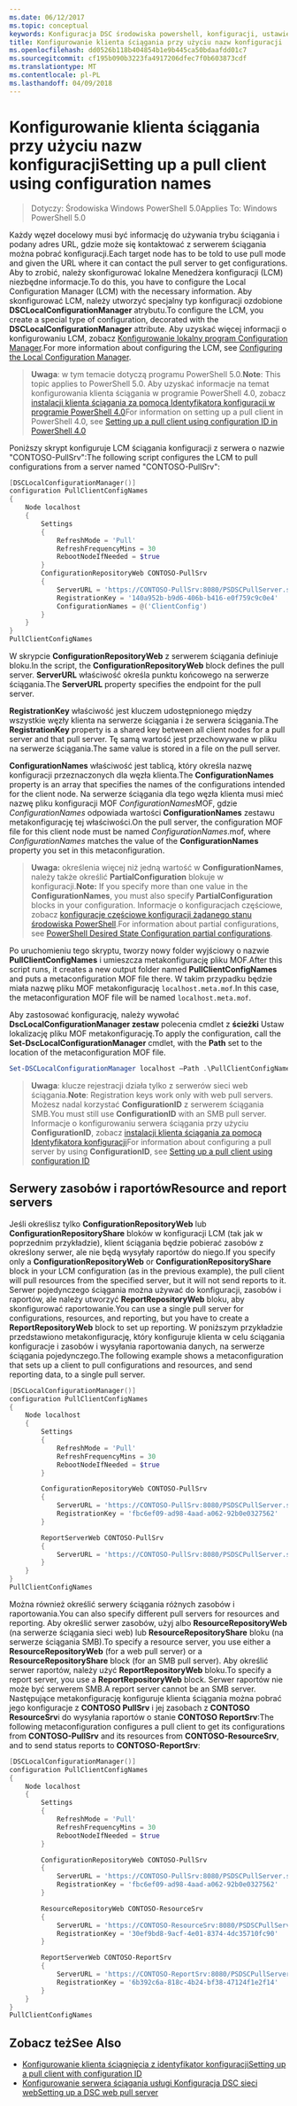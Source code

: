 ```yaml
---
ms.date: 06/12/2017
ms.topic: conceptual
keywords: Konfiguracja DSC środowiska powershell, konfiguracji, ustawienia
title: Konfigurowanie klienta ściągania przy użyciu nazw konfiguracji
ms.openlocfilehash: dd0526b118b404854b1e9b445ca50bdaafdd01c7
ms.sourcegitcommit: cf195b090b3223fa4917206dfec7f0b603873cdf
ms.translationtype: MT
ms.contentlocale: pl-PL
ms.lasthandoff: 04/09/2018
---
```

# <a name="setting-up-a-pull-client-using-configuration-names"></a><span data-ttu-id="420ba-103">Konfigurowanie klienta ściągania przy użyciu nazw konfiguracji</span><span class="sxs-lookup"><span data-stu-id="420ba-103">Setting up a pull client using configuration names</span></span>

> <span data-ttu-id="420ba-104">Dotyczy: Środowiska Windows PowerShell 5.0</span><span class="sxs-lookup"><span data-stu-id="420ba-104">Applies To: Windows PowerShell 5.0</span></span>

<span data-ttu-id="420ba-105">Każdy węzeł docelowy musi być informację do używania trybu ściągania i podany adres URL, gdzie może się kontaktować z serwerem ściągania można pobrać konfiguracji.</span><span class="sxs-lookup"><span data-stu-id="420ba-105">Each target node has to be told to use pull mode and given the URL where it can contact the pull server to get configurations.</span></span>
<span data-ttu-id="420ba-106">Aby to zrobić, należy skonfigurować lokalne Menedżera konfiguracji (LCM) niezbędne informacje.</span><span class="sxs-lookup"><span data-stu-id="420ba-106">To do this, you have to configure the Local Configuration Manager (LCM) with the necessary information.</span></span>
<span data-ttu-id="420ba-107">Aby skonfigurować LCM, należy utworzyć specjalny typ konfiguracji ozdobione **DSCLocalConfigurationManager** atrybutu.</span><span class="sxs-lookup"><span data-stu-id="420ba-107">To configure the LCM, you create a special type of configuration, decorated with the **DSCLocalConfigurationManager** attribute.</span></span>
<span data-ttu-id="420ba-108">Aby uzyskać więcej informacji o konfigurowaniu LCM, zobacz [Konfigurowanie lokalny program Configuration Manager](metaConfig.md).</span><span class="sxs-lookup"><span data-stu-id="420ba-108">For more information about configuring the LCM, see [Configuring the Local Configuration Manager](metaConfig.md).</span></span>

> <span data-ttu-id="420ba-109">**Uwaga**: w tym temacie dotyczą programu PowerShell 5.0.</span><span class="sxs-lookup"><span data-stu-id="420ba-109">**Note**: This topic applies to PowerShell 5.0.</span></span>
<span data-ttu-id="420ba-110">Aby uzyskać informacje na temat konfigurowania klienta ściągania w programie PowerShell 4.0, zobacz [instalacji klienta ściągania za pomocą Identyfikatora konfiguracji w programie PowerShell 4.0](pullClientConfigID4.md)</span><span class="sxs-lookup"><span data-stu-id="420ba-110">For information on setting up a pull client in PowerShell 4.0, see [Setting up a pull client using configuration ID in PowerShell 4.0](pullClientConfigID4.md)</span></span>

<span data-ttu-id="420ba-111">Poniższy skrypt konfiguruje LCM ściągania konfiguracji z serwera o nazwie "CONTOSO-PullSrv":</span><span class="sxs-lookup"><span data-stu-id="420ba-111">The following script configures the LCM to pull configurations from a server named "CONTOSO-PullSrv":</span></span>

```powershell
[DSCLocalConfigurationManager()]
configuration PullClientConfigNames
{
    Node localhost
    {
        Settings
        {
            RefreshMode = 'Pull'
            RefreshFrequencyMins = 30
            RebootNodeIfNeeded = $true
        }
        ConfigurationRepositoryWeb CONTOSO-PullSrv
        {
            ServerURL = 'https://CONTOSO-PullSrv:8080/PSDSCPullServer.svc'
            RegistrationKey = '140a952b-b9d6-406b-b416-e0f759c9c0e4'
            ConfigurationNames = @('ClientConfig')
        }
    }
}
PullClientConfigNames
```

<span data-ttu-id="420ba-112">W skrypcie **ConfigurationRepositoryWeb** z serwerem ściągania definiuje bloku.</span><span class="sxs-lookup"><span data-stu-id="420ba-112">In the script, the **ConfigurationRepositoryWeb** block defines the pull server.</span></span>
<span data-ttu-id="420ba-113">**ServerURL** właściwość określa punktu końcowego na serwerze ściągania.</span><span class="sxs-lookup"><span data-stu-id="420ba-113">The **ServerURL** property specifies the endpoint for the pull server.</span></span>

<span data-ttu-id="420ba-114">**RegistrationKey** właściwość jest kluczem udostępnionego między wszystkie węzły klienta na serwerze ściągania i że serwera ściągania.</span><span class="sxs-lookup"><span data-stu-id="420ba-114">The **RegistrationKey** property is a shared key between all client nodes for a pull server and that pull server.</span></span>
<span data-ttu-id="420ba-115">Tę samą wartość jest przechowywane w pliku na serwerze ściągania.</span><span class="sxs-lookup"><span data-stu-id="420ba-115">The same value is stored in a file on the pull server.</span></span>

<span data-ttu-id="420ba-116">**ConfigurationNames** właściwość jest tablicą, który określa nazwę konfiguracji przeznaczonych dla węzła klienta.</span><span class="sxs-lookup"><span data-stu-id="420ba-116">The **ConfigurationNames** property is an array that specifies the names of the configurations intended for the client node.</span></span>
<span data-ttu-id="420ba-117">Na serwerze ściągania dla tego węzła klienta musi mieć nazwę pliku konfiguracji MOF *ConfigurationNames*MOF, gdzie *ConfigurationNames* odpowiada wartości **ConfigurationNames**  zestawu metakonfigurację tej właściwości.</span><span class="sxs-lookup"><span data-stu-id="420ba-117">On the pull server, the configuration MOF file for this client node must be named *ConfigurationNames*.mof, where *ConfigurationNames* matches the value of the **ConfigurationNames** property you set in this metaconfiguration.</span></span>

><span data-ttu-id="420ba-118">**Uwaga:** określenia więcej niż jedną wartość w **ConfigurationNames**, należy także określić **PartialConfiguration** blokuje w konfiguracji.</span><span class="sxs-lookup"><span data-stu-id="420ba-118">**Note:** If you specify more than one value in the **ConfigurationNames**, you must also specify **PartialConfiguration** blocks in your configuration.</span></span>
<span data-ttu-id="420ba-119">Informacje o konfiguracjach częściowe, zobacz [konfiguracje częściowe konfiguracji żądanego stanu środowiska PowerShell](partialConfigs.md).</span><span class="sxs-lookup"><span data-stu-id="420ba-119">For information about partial configurations, see [PowerShell Desired State Configuration partial configurations](partialConfigs.md).</span></span>

<span data-ttu-id="420ba-120">Po uruchomieniu tego skryptu, tworzy nowy folder wyjściowy o nazwie **PullClientConfigNames** i umieszcza metakonfigurację pliku MOF.</span><span class="sxs-lookup"><span data-stu-id="420ba-120">After this script runs, it creates a new output folder named **PullClientConfigNames** and puts a metaconfiguration MOF file there.</span></span>
<span data-ttu-id="420ba-121">W takim przypadku będzie miała nazwę pliku MOF metakonfigurację `localhost.meta.mof`.</span><span class="sxs-lookup"><span data-stu-id="420ba-121">In this case, the metaconfiguration MOF file will be named `localhost.meta.mof`.</span></span>

<span data-ttu-id="420ba-122">Aby zastosować konfigurację, należy wywołać **DscLocalConfigurationManager zestaw** polecenia cmdlet z **ścieżki** Ustaw lokalizację pliku MOF metakonfigurację.</span><span class="sxs-lookup"><span data-stu-id="420ba-122">To apply the configuration, call the **Set-DscLocalConfigurationManager** cmdlet, with the **Path** set to the location of the metaconfiguration MOF file.</span></span>

```powershell
Set-DSCLocalConfigurationManager localhost –Path .\PullClientConfigNames –Verbose.
```

> <span data-ttu-id="420ba-123">**Uwaga**: klucze rejestracji działa tylko z serwerów sieci web ściągania.</span><span class="sxs-lookup"><span data-stu-id="420ba-123">**Note**: Registration keys work only with web pull servers.</span></span>
<span data-ttu-id="420ba-124">Możesz nadal korzystać **ConfigurationID** z serwerem ściągania SMB.</span><span class="sxs-lookup"><span data-stu-id="420ba-124">You must still use **ConfigurationID** with an SMB pull server.</span></span>
<span data-ttu-id="420ba-125">Informacje o konfigurowaniu serwera ściągania przy użyciu **ConfigurationID**, zobacz [instalacji klienta ściągania za pomocą Identyfikatora konfiguracji](PullClientConfigNames.md)</span><span class="sxs-lookup"><span data-stu-id="420ba-125">For information about configuring a pull server by using **ConfigurationID**, see [Setting up a pull client using configuration ID](PullClientConfigNames.md)</span></span>

## <a name="resource-and-report-servers"></a><span data-ttu-id="420ba-126">Serwery zasobów i raportów</span><span class="sxs-lookup"><span data-stu-id="420ba-126">Resource and report servers</span></span>

<span data-ttu-id="420ba-127">Jeśli określisz tylko **ConfigurationRepositoryWeb** lub **ConfigurationRepositoryShare** bloków w konfiguracji LCM (tak jak w poprzednim przykładzie), klient ściągania będzie pobierać zasobów z określony serwer, ale nie będą wysyłały raportów do niego.</span><span class="sxs-lookup"><span data-stu-id="420ba-127">If you specify only a **ConfigurationRepositoryWeb** or **ConfigurationRepositoryShare** block in your LCM configuration (as in the previous example), the pull client will pull resources from the specified server, but it will not send reports to it.</span></span>
<span data-ttu-id="420ba-128">Serwer pojedynczego ściągania można używać do konfiguracji, zasobów i raportów, ale należy utworzyć **ReportRepositoryWeb** bloku, aby skonfigurować raportowanie.</span><span class="sxs-lookup"><span data-stu-id="420ba-128">You can use a single pull server for configurations, resources, and reporting, but you have to create a **ReportRepositoryWeb** block to set up reporting.</span></span>
<span data-ttu-id="420ba-129">W poniższym przykładzie przedstawiono metakonfigurację, który konfiguruje klienta w celu ściągania konfiguracje i zasobów i wysyłania raportowania danych, na serwerze ściągania pojedynczego.</span><span class="sxs-lookup"><span data-stu-id="420ba-129">The following example shows a metaconfiguration that sets up a client to pull configurations and resources, and send reporting data, to a single pull server.</span></span>

```powershell
[DSCLocalConfigurationManager()]
configuration PullClientConfigNames
{
    Node localhost
    {
        Settings
        {
            RefreshMode = 'Pull'
            RefreshFrequencyMins = 30
            RebootNodeIfNeeded = $true
        }

        ConfigurationRepositoryWeb CONTOSO-PullSrv
        {
            ServerURL = 'https://CONTOSO-PullSrv:8080/PSDSCPullServer.svc'
            RegistrationKey = 'fbc6ef09-ad98-4aad-a062-92b0e0327562'
        }

        ReportServerWeb CONTOSO-PullSrv
        {
            ServerURL = 'https://CONTOSO-PullSrv:8080/PSDSCPullServer.svc'
        }
    }
}
PullClientConfigNames
```

<span data-ttu-id="420ba-130">Można również określić serwery ściągania różnych zasobów i raportowania.</span><span class="sxs-lookup"><span data-stu-id="420ba-130">You can also specify different pull servers for resources and reporting.</span></span>
<span data-ttu-id="420ba-131">Aby określić serwer zasobów, użyj albo **ResourceRepositoryWeb** (na serwerze ściągania sieci web) lub **ResourceRepositoryShare** bloku (na serwerze ściągania SMB).</span><span class="sxs-lookup"><span data-stu-id="420ba-131">To specify a resource server, you use either a **ResourceRepositoryWeb** (for a web pull server) or a **ResourceRepositoryShare** block (for an SMB pull server).</span></span>
<span data-ttu-id="420ba-132">Aby określić serwer raportów, należy użyć **ReportRepositoryWeb** bloku.</span><span class="sxs-lookup"><span data-stu-id="420ba-132">To specify a report server, you use a **ReportRepositoryWeb** block.</span></span>
<span data-ttu-id="420ba-133">Serwer raportów nie może być serwerem SMB.</span><span class="sxs-lookup"><span data-stu-id="420ba-133">A report server cannot be an SMB server.</span></span>
<span data-ttu-id="420ba-134">Następujące metakonfigurację konfiguruje klienta ściągania można pobrać jego konfiguracje z **CONTOSO PullSrv** i jej zasobach z **CONTOSO ResourceSrv**i do wysyłania raportów o stanie  **CONTOSO ReportSrv**:</span><span class="sxs-lookup"><span data-stu-id="420ba-134">The following metaconfiguration configures a pull client to get its configurations from **CONTOSO-PullSrv** and its resources from **CONTOSO-ResourceSrv**, and to send status reports to **CONTOSO-ReportSrv**:</span></span>

```powershell
[DSCLocalConfigurationManager()]
configuration PullClientConfigNames
{
    Node localhost
    {
        Settings
        {
            RefreshMode = 'Pull'
            RefreshFrequencyMins = 30
            RebootNodeIfNeeded = $true
        }

        ConfigurationRepositoryWeb CONTOSO-PullSrv
        {
            ServerURL = 'https://CONTOSO-PullSrv:8080/PSDSCPullServer.svc'
            RegistrationKey = 'fbc6ef09-ad98-4aad-a062-92b0e0327562'
        }

        ResourceRepositoryWeb CONTOSO-ResourceSrv
        {
            ServerURL = 'https://CONTOSO-ResourceSrv:8080/PSDSCPullServer.svc'
            RegistrationKey = '30ef9bd8-9acf-4e01-8374-4dc35710fc90'
        }

        ReportServerWeb CONTOSO-ReportSrv
        {
            ServerURL = 'https://CONTOSO-ReportSrv:8080/PSDSCPullServer.svc'
            RegistrationKey = '6b392c6a-818c-4b24-bf38-47124f1e2f14'
        }
    }
}
PullClientConfigNames
```

## <a name="see-also"></a><span data-ttu-id="420ba-135">Zobacz też</span><span class="sxs-lookup"><span data-stu-id="420ba-135">See Also</span></span>

* [<span data-ttu-id="420ba-136">Konfigurowanie klienta ściągnięcia z identyfikator konfiguracji</span><span class="sxs-lookup"><span data-stu-id="420ba-136">Setting up a pull client with configuration ID</span></span>](PullClientConfigNames.md)
* [<span data-ttu-id="420ba-137">Konfigurowanie serwera ściągania usługi Konfiguracja DSC sieci web</span><span class="sxs-lookup"><span data-stu-id="420ba-137">Setting up a DSC web pull server</span></span>](pullServer.md)